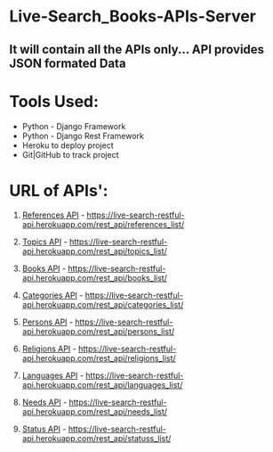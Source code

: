 # Live-Search_Books-APIs-Server
It will contain all the APIs only...
API provides JSON formated Data
-------------------------------------------------------------------

# Tools Used:
* Python - Django Framework
* Python - Django Rest Framework
* Heroku to deploy project
* Git|GitHub to track project

# URL of APIs':

1. [References API](https://live-search-restful-api.herokuapp.com/rest_api/references_list/) - https://live-search-restful-api.herokuapp.com/rest_api/references_list/

2. [Topics API](https://live-search-restful-api.herokuapp.com/rest_api/topics_list/) - https://live-search-restful-api.herokuapp.com/rest_api/topics_list/

3. [Books API](https://live-search-restful-api.herokuapp.com/rest_api/books_list/) - https://live-search-restful-api.herokuapp.com/rest_api/books_list/

4. [Categories API](https://live-search-restful-api.herokuapp.com/rest_api/categories_list/) - https://live-search-restful-api.herokuapp.com/rest_api/categories_list/

5. [Persons API](https://live-search-restful-api.herokuapp.com/rest_api/persons_list/) - https://live-search-restful-api.herokuapp.com/rest_api/persons_list/

6. [Religions API](https://live-search-restful-api.herokuapp.com/rest_api/religions_list/) - https://live-search-restful-api.herokuapp.com/rest_api/religions_list/

7. [Languages API](https://live-search-restful-api.herokuapp.com/rest_api/languages_list/) - https://live-search-restful-api.herokuapp.com/rest_api/languages_list/

8. [Needs API](https://live-search-restful-api.herokuapp.com/rest_api/needs_list/) - https://live-search-restful-api.herokuapp.com/rest_api/needs_list/

9. [Status API](https://live-search-restful-api.herokuapp.com/rest_api/statuss_list/) - https://live-search-restful-api.herokuapp.com/rest_api/statuss_list/